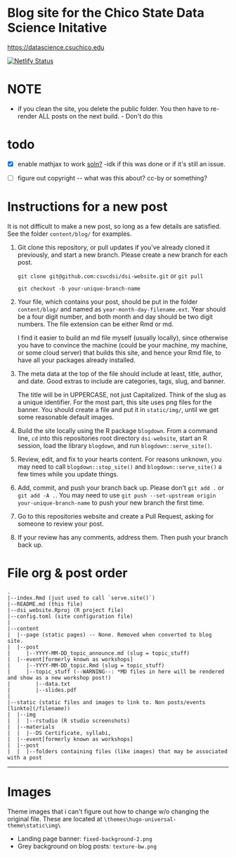 # Blog site for the Chico State Data Science Initative

https://datascience.csuchico.edu 

[![Netlify Status](https://api.netlify.com/api/v1/badges/9464522b-b3ed-4a12-ad15-9ed2db315244/deploy-status)](https://app.netlify.com/sites/csudsi/deploys)


# NOTE
* if you clean the site, you delete the public folder. You then have to re-render ALL posts on the next build.			- Don't do this


# todo

- [x] enable mathjax to work [soln?](https://github.com/devcows/hugo-universal-theme/pull/153) 
       -idk if this was done or if it's still an issue. 
- [ ] figure out copyright -- what was this about? cc-by or something? 

    
# Instructions for a new post

It is not difficult to make a new post, so long as a few details are satisfied. See the folder `content/blog/` for examples.

1. Git clone this repository, or pull updates if you've already cloned it previously, and start a new branch.  Please create a new branch for each post.

    ```git clone git@github.com:csucdsi/dsi-website.git``` or ```git pull```

    ```git checkout -b your-unique-branch-name```

2. Your file, which contains your post, should be put in the folder `content/blog/` and named as `year-month-day-filename.ext`.  Year should be a four digit number, and both month and day should be two digit numbers.  The file extension can be either Rmd or md. 

    I find it easier to build an md file myself (usually locally), since otherwise you have to convince the machine (could be your machine, my machine, or some cloud server) that builds this site, and hence your Rmd file, to have all your packages already installed.

3. The meta data at the top of the file should include at least, title, author, and date.  Good extras to include are categories, tags, slug, and banner.  

    The title will be in UPPERCASE, not just Capitalized.  Think of the slug as a unique identifier.  For the most part, this site uses png files for the banner.  You should create a file and put it in `static/img/`, until we get some reasonable default images.

4. Build the site locally using the R package `blogdown`.  From a command line, `cd` into this repositories root directory `dsi-website`, start an R session, load the library `blogdown`, and run ``blogdown::serve_site()``.

5. Review, edit, and fix to your hearts content.  For reasons unknown, you may need to call ``blogdown::stop_site()`` and ``blogdown::serve_site()`` a few times while you update things.

6. Add, commit, and push your branch back up.  Please don't `git add .` or `git add -A .`.  You may need to use `git push --set-upstream origin your-unique-branch-name` to push your new branch the first time.

7. Go to this repositories website and create a Pull Request, asking for someone to review your post.  

8. If your review has any comments, address them.  Then push your branch back up.


# File org & post order
```
.
|--index.Rmd (just used to call `serve.site()`)
|--README.md (this file)
|--dsi_website.Rproj (R project file)
|--config.toml (site configuration file)
| 
|--content
|  |--page (static pages) -- None. Removed when converted to blog site. 
|  |--post
|     |--YYYY-MM-DD_topic_announce.md (slug = topic_stuff)
|  |--event[formerly known as workshops]  
|     |--YYYY-MM-DD_topic.Rmd (slug = topic_stuff)
|     |--topic_stuff (--WARNING--: *MD files in here will be rendered and show as a new workshop post!)
|        |--data.txt
|        |--slides.pdf
|
|--static (static files and images to link to. Non posts/events [linkto](/filename)) 
|  |--img
|  |  |--rstudio (R studio screenshots)
|  |--materials
|  |  |--DS Certificate, syllabi, 
|  |--event[formerly known as workshops]
|  |--post
|  |  |--folders containing files (like images) that may be associated with a post

```

---

# Images
Theme images that i can't figure out how to change w/o changing the original file. 
These are located at `\themes\hugo-universal-theme\static\img\` 

* Landing page banner: `fixed-background-2.png`
* Grey background on blog posts: `texture-bw.png`


